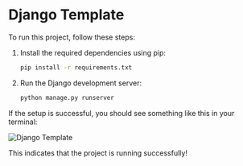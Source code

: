# Django Template

To run this project, follow these steps:

1. Install the required dependencies using pip:
    ```bash
    pip install -r requirements.txt
    ```

2. Run the Django development server:
    ```bash
    python manage.py runserver
    ```

If the setup is successful, you should see something like this in your terminal:

![Django Template](https://github.com/surenjanath/Django_Template/assets/42503383/48b4a8d3-c3f1-45dd-a873-9a032e51d6bd)

This indicates that the project is running successfully!
